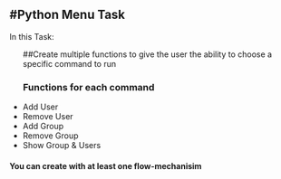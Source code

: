 #Python Menu Task 
------------------
In this Task:

<ul>
##Create multiple functions to give the user the ability to choose a specific command to run  

### Functions for each command
<li>Add User</li>
<li>Remove User</li>
<li>Add Group</li>
<li>Remove Group</li>
<li>Show Group & Users</li>

</ul> 

#### You can create with at least one flow-mechanisim 


